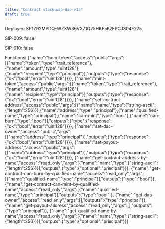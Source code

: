 ```yaml
---
title: "Contract stackswap-dao-v1a"
draft: true
---
```

Deployer: SP1Z92MPDQEWZXW36VX71Q25HKF5K2EPCJ304F275

SIP-009: false

SIP-010: false

Functions:
{"name":"burn-token","access":"public","args":[{"name":"token","type":"trait_reference"},{"name":"amount","type":"uint128"},{"name":"recipient","type":"principal"}],"outputs":{"type":{"response":{"ok":"bool","error":"uint128"}}}}, {"name":"mint-token","access":"public","args":[{"name":"token","type":"trait_reference"},{"name":"amount","type":"uint128"},{"name":"recipient","type":"principal"}],"outputs":{"type":{"response":{"ok":"bool","error":"uint128"}}}}, {"name":"set-contract-address","access":"public","args":[{"name":"name","type":{"string-ascii":{"length":256}}},{"name":"address","type":"principal"},{"name":"qualified-name","type":"principal"},{"name":"can-mint","type":"bool"},{"name":"can-burn","type":"bool"}],"outputs":{"type":{"response":{"ok":"bool","error":"uint128"}}}}, {"name":"set-dao-owner","access":"public","args":[{"name":"address","type":"principal"}],"outputs":{"type":{"response":{"ok":"bool","error":"uint128"}}}}, {"name":"set-payout-address","access":"public","args":[{"name":"address","type":"principal"}],"outputs":{"type":{"response":{"ok":"bool","error":"uint128"}}}}, {"name":"get-contract-address-by-name","access":"read_only","args":[{"name":"name","type":{"string-ascii":{"length":256}}}],"outputs":{"type":{"optional":"principal"}}}, {"name":"get-contract-can-burn-by-qualified-name","access":"read_only","args":[{"name":"qualified-name","type":"principal"}],"outputs":{"type":"bool"}}, {"name":"get-contract-can-mint-by-qualified-name","access":"read_only","args":[{"name":"qualified-name","type":"principal"}],"outputs":{"type":"bool"}}, {"name":"get-dao-owner","access":"read_only","args":[],"outputs":{"type":"principal"}}, {"name":"get-payout-address","access":"read_only","args":[],"outputs":{"type":"principal"}}, {"name":"get-qualified-name-by-name","access":"read_only","args":[{"name":"name","type":{"string-ascii":{"length":256}}}],"outputs":{"type":{"optional":"principal"}}}
